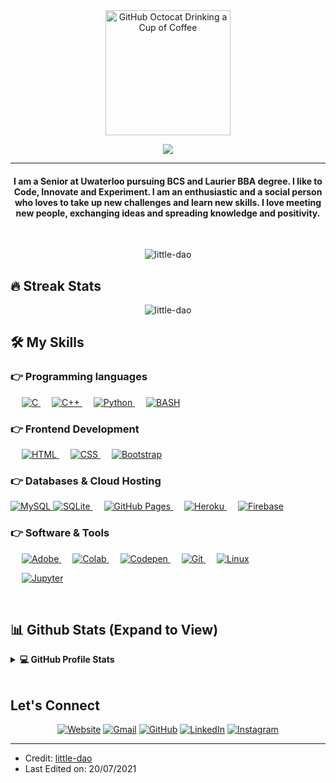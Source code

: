 <div>
	<div align="center">
		<img src="https://github.com/little-dao/little-dao/blob/58968b57b60677a6d0cf27df18d9487b2a12a446/GitHub.png" alt="GitHub Octocat Drinking a Cup of Coffee" height="200">
	</div>
</div>
<p align="center">
  <a href="https://github.com/DenverCoder1/readme-typing-svg"><img src="https://readme-typing-svg.herokuapp.com?lines=Computer+Science+Student;Full+Stack+Web+Developer;DS%20%7C%20C%26O%20%7C%20ML%20Enthusiast;Freelancer;Always%20learning%20new%20things&center=true&width=500&height=50"></a>
</p>
<hr/>
<h4 align="center">I am a Senior at Uwaterloo pursuing BCS and Laurier BBA degree. I like to Code, Innovate and Experiment. I am an enthusiastic and a social person who loves to take up new challenges and learn new skills. I love meeting new people, exchanging ideas and spreading knowledge and positivity.</h4>
<br>
<p align="center"> <img src="https://komarev.com/ghpvc/?username=little-dao&label=Profile%20views&color=0e75b6&style=plastic" alt="little-dao" /> </p>

## 🔥 Streak Stats
<p align="center"><img src="https://github-readme-streak-stats.herokuapp.com/?user=little-dao&theme=algolia" alt="little-dao" /></p>

## 🛠️ My Skills

### 👉 Programming languages

<p align="left">
  <span>&emsp;</span>
  <a href="https://www.cprogramming.com/" target="_blank">
    <img alt="C" src="https://img.shields.io/badge/C%20-%232370ED.svg?logo=c&logoColor=white">
  </a>
  <span>&emsp;</span>
  <a href="https://www.w3schools.com/cpp/" target="_blank">
    <img alt="C++" src="https://img.shields.io/badge/C++%20-%2300599C.svg?logo=c%2B%2B&logoColor=white">
  </a>
<!--
  <span>&emsp;</span>
  <a href="https://developer.mozilla.org/en-US/docs/Web/JavaScript" target="_blank">
    <img alt="JavaScript" src="https://img.shields.io/badge/JavaScript%20-%23F7DF1E.svg?logo=javascript&logoColor=black">
  </a>
  <span>&emsp;</span>
  <a href="https://www.java.com" target="_blank">
    <img alt="Java" src="https://img.shields.io/badge/Java-%23007396.svg?logo=java&logoColor=white">
  </a>
	-->
  <span>&emsp;</span>
  <a href="https://www.python.org" target="_blank">
    <img alt="Python" src="https://img.shields.io/badge/Python%20-%2314354C.svg?logo=python&logoColor=white">
  </a>
  <span>&emsp;</span>
  <a href="https://www.gnu.org/software/bash/">
    <img alt="BASH" src="https://img.shields.io/badge/Shell_Script-121011.svg?logo=gnu-bash&logoColor=white">
  </a>
</p>

### 👉 Frontend Development
<p align="left">
  <span>&emsp;</span>
  <a href="https://www.w3.org/html/" target="_blank">
    <img alt="HTML" src="https://img.shields.io/badge/HTML5%20-%23E34F26.svg?logo=html5&logoColor=white">
  </a>
  <span>&emsp;</span>
  <a href="https://www.w3schools.com/css/" target="_blank">
    <img alt="CSS" src="https://img.shields.io/badge/CSS%20-%231572B6.svg?logo=css3&logoColor=white">
  </a>
  <span>&emsp;</span>
  <a href="https://getbootstrap.com" target="_blank">
    <img alt="Bootstrap" src="https://img.shields.io/badge/Bootstrap-%23563D7C.svg?style=flat&logo=bootstrap&logoColor=white">
  </a>
</p>

### 👉 Databases & Cloud Hosting
<p align="left">
  <a href="https://www.mysql.com/">
    <img alt="MySQL" src="https://img.shields.io/badge/MySQL-%2300f.svg?style=flat&logo=mysql&logoColor=white">
  </a>
  <a href="https://www.sqlite.org/">
    <img alt="SQLite" src="https://img.shields.io/badge/sqlite-%2307405e.svg?style=flat&logo=sqlite&logoColor=white">
  </a>
  <span>&emsp;</span>
  <a href="https://www.github.com">
    <img alt="GitHub Pages" src="https://img.shields.io/badge/GitHub%20Pages-%23327FC7.svg?style=flat&logo=github&logoColor=white">
  </a>
  <span>&emsp;</span>
  <a href="https://www.heroku.com/">
    <img alt="Heroku" src="https://img.shields.io/badge/Heroku%20-%23430098.svg?logo=heroku&logoColor=white">
  </a>
  <span>&emsp;</span>
  <a href="https://firebase.google.com/">
    <img alt="Firebase" src="https://img.shields.io/badge/Firebase-%23316192.svg?logo=firebase&logoColor=white">
  </a>
</p>

<!--
<p align="left">
  <span>&emsp;</span>
  <a href="https://www.adobe.com/in/products/illustrator.html" target="_blank">
    <img alt="Adobe Illustrator" src="https://img.shields.io/badge/Adobe%20Illustrator-%23FF9A00.svg?style=flat&logo=adobeillustrator&logoColor=white">
  </a>
  <span>&emsp;</span>
  <a href="https://www.adobe.com/in/products/indesign.html" target="_blank">
    <img alt="Adobe Indesign" src="https://img.shields.io/badge/Adobe%20Indesign-%23e749a0.svg?style=flat&logo=adobeindesign&logoColor=white">
  </a>
  <span>&emsp;</span>
  <a href="https://www.adobe.com/in/products/photoshop-lightroom.html" target="_blank">
    <img alt="Adobe Lightroom" src="https://img.shields.io/badge/Adobe%20Lightroom-%2300f.svg?style=flat&logo=adobelightroom&logoColor=white">
  </a>
  <span>&emsp;</span>
  <a href="https://www.adobe.com/in/products/premiere.html" target="_blank">
    <img alt="Adobe Premiere Pro" src="https://img.shields.io/badge/Adobe%20Premiere%20Pro-%2300f.svg?style=flat&logo=adobepremierepro&logoColor=white">
  </a>
  <span>&emsp;</span>
  <a href="#">
    <img alt="Canva" src="https://img.shields.io/badge/Canva-%2300C4CC.svg?style=flat&logo=Canva&logoColor=white">
  </a>
</p> -->


### 👉 Software & Tools
<p align="left">
  <span>&emsp;</span>
  <a href="#">
    <img alt="Adobe" src="https://img.shields.io/badge/Adobe%20-%23FF0000.svg?logo=adobe&logoColor=white">
  </a>
  <span>&emsp;</span>
  <a href="#">
    <img alt="Colab" src="https://img.shields.io/badge/Colab-00b56a.svg?logo=google-colab&logoColor=white">
  </a>
  <span>&emsp;</span>
  <a href="#">
    <img alt="Codepen" src="https://img.shields.io/badge/Codepen-000000.svg?logo=codepen&logoColor=white">
  </a>
  <span>&emsp;</span>
  <a href="#">
    <img alt="Git" src="https://img.shields.io/badge/Git%20-%23F05033.svg?logo=git&logoColor=white">
  </a>
  <span>&emsp;</span>
  <a href="#">
    <img alt="Linux" src="https://img.shields.io/badge/Linux-FCC624?style=flat&logo=linux&logoColor=black">
  </a>


  <span>&emsp;</span>
  <a href="#">
    <img alt="Jupyter" src="https://img.shields.io/badge/Jupyter%20-%23F37626.svg?logo=Jupyter&logoColor=white">
  </a>
</p>

<br/>

## 📊 Github Stats (Expand to View)

<details>
  <summary><b>💻 GitHub Profile Stats</b></summary>
  <br/>
  <p align="center">
    <a href="https://github.com/anuraghazra/github-readme-stats"><img alt="little-dao's Github Stats" src="https://github-readme-stats.vercel.app/api?username=little-dao&show_icons=true&count_private=true&theme=algolia" height="192px"/></a>
  <br/>
  &nbsp;
    <img src="https://github-readme-stats.vercel.app/api/top-langs?username=little-dao&show_icons=true&locale=en&layout=compact&theme=algolia" alt="little-dao" height="192px"/>
  <br/>
  <b>Note:</b> Top languages is only a metric of the languages my public code consists of and doesn't reflect experience or skill level.
  </p>
</details>

<br/>

##  Let's Connect
<p align="center">
  <a href="https://little-dao.github.io/"><img src="https://img.icons8.com/bubbles/50/000000/web.png" alt="Website"/></a>
  <a href="mailto:y578zhu@uwaterloo.ca"><img src="https://img.icons8.com/bubbles/50/000000/gmail.png" alt="Gmail"/></a>
  <a href="https://github.com/little-dao"><img src="https://img.icons8.com/bubbles/50/000000/github.png" alt="GitHub"/></a>
  <a href="https://linkedin.com/in/yinghe-zhu"><img src="https://img.icons8.com/bubbles/50/000000/linkedin.png" alt="LinkedIn"/></a>
  <a href="https://instagram.com/reallittledao"><img src="https://img.icons8.com/bubbles/50/000000/instagram.png" alt="Instagram"/></a>
</p>

<hr/>

* Credit: [little-dao](https://github.com/little-dao)
* Last Edited on: 20/07/2021

